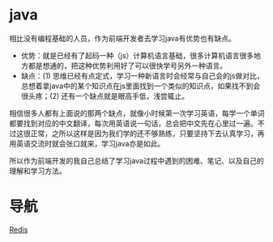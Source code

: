 # java
相比没有编程基础的人员，作为前端开发者去学习java有优势也有缺点。
* 优势：就是已经有了起码一种（js）计算机语言基础，很多计算机语言很多地方都是想通的，把这种优势利用好了可以很快学号另外一种语言。
* 缺点：(1) 思维已经有点定式，学习一种新语言时会经常与自己会的js做对比，总想着拿java中的某个知识点在js里面找到一个类似的知识点，如果找不到会很头疼；(2) 还有一个缺点就是眼高手低，浅尝辄止。

相信很多人都有上面说的那两个缺点，就像小时候第一次学习英语，每学一个单词都要找到对应的中文翻译，每次用英语说一句话，总会把中文先在心里过一遍。不过这很正常，之所以这样是因为我们学的还不够熟练，只要坚持下去认真学习，再用英语交流时就会张口就来，学习java亦是如此。

所以作为前端开发的我自己总结了学习java过程中遇到的困难、笔记、以及自己的理解和学习方法。
# 导航
[Redis](./redis/README.md)
